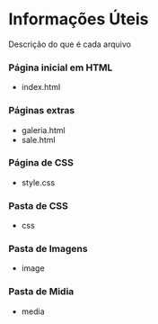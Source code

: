 # Informações Úteis
Descrição do que é cada arquivo

### Página inicial em HTML
* index.html

### Páginas extras

* galeria.html  
* sale.html  

### Página de CSS
* style.css  

### Pasta de CSS
* css  

### Pasta de Imagens
* image  

### Pasta de Midia
* media  

